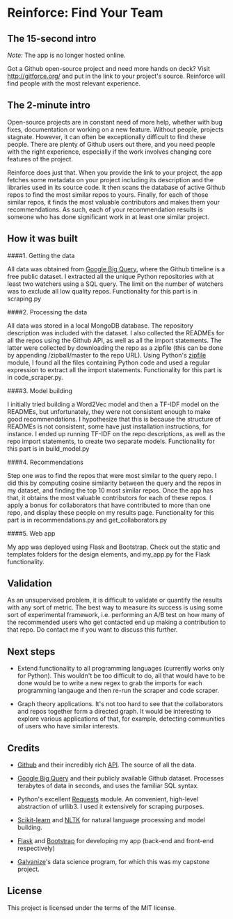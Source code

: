 # Reinforce: Find Your Team

## The 15-second intro

*Note:* The app is no longer hosted online.

Got a Github open-source project and need more hands on deck? Visit http://gitforce.org/ and put in the link to your project's source. Reinforce will find people with the most relevant experience.

## The 2-minute intro

Open-source projects are in constant need of more help, whether with bug fixes, documentation or working on a new feature. Without people, projects stagnate. However, it can often be exceptionally difficult to find these people. There are plenty of Github users out there, and you need people with the right experience, especially if the work involves changing core features of the project.

Reinforce does just that. When you provide the link to your project, the app fetches some metadata on your project including its description and the libraries used in its source code. It then scans the database of active Github repos to find the most similar repos to yours. Finally, for each of those similar repos, it finds the most valuable contributors and makes them your recommendations. As such, each of your recommendation results is someone who has done significant work in at least one similar project.

## How it was built

####1. Getting the data

All data was obtained from [Google Big Query](https://bigquery.cloud.google.com/table/publicdata:samples.github_timeline), where the Github timeline is a free public dataset. I extracted all the unique Python repositories with at least two watchers using a SQL query. The limit on the number of watchers was to exclude all low quality repos. Functionality for this part is in scraping.py

####2. Processing the data

All data was stored in a local MongoDB database. The repository description was included with the dataset. I also collected the READMEs for all the repos using the Github API, as well as all the import statements. The latter were collected by downloading the repo as a zipfile (this can be done by appending /zipball/master to the repo URL). Using Python's [zipfile](https://docs.python.org/2/library/zipfile.html) module, I found all the files containing Python code and used a regular expression to extract all the import statements. Functionality for this part is in code_scraper.py.

####3. Model building

I initially tried building a Word2Vec model and then a TF-IDF model on the READMEs, but unfortunately, they were not consistent enough to make good recommendations. I hypothesize that this is because the structure of READMEs is not consistent, some have just installation instructions, for instance. I ended up running TF-IDF on the repo descriptions, as well as the repo import statements, to create two separate models. Functionality for this part is in build_model.py

####4. Recommendations

Step one was to find the repos that were most similar to the query repo. I did this by computing cosine similarity between the query and the repos in my dataset, and finding the top 10 most similar repos. Once the app has that, it obtains the most valuable contributors for each of these repos. I apply a bonus for collaborators that have contributed to more than one repo, and display these people on my results page. Functionality for this part is in recommendations.py and get_collaborators.py

####5. Web app

My app was deployed using Flask and Bootstrap. Check out the static and templates folders for the design elements, and my_app.py for the Flask functionality.

## Validation

As an unsupervised problem, it is difficult to validate or quantify the results with any sort of metric. The best way to measure its success is using some sort of experimental framework, i.e. performing an A/B test on how many of the recommended users who get contacted end up making a contribution to that repo. Do contact me if you want to discuss this further.

## Next steps

* Extend functionality to all programming languages (currently works only for Python). This wouldn't be too difficult to do, all that would have to be done would be to write a new regex to grab the imports for each programming langauge and then re-run the scraper and code scraper.

* Graph theory applications. It's not too hard to see that the collaborators and repos together form a directed graph. It would be interesting to explore various applications of that, for example, detecting communities of users who have similar interests.

## Credits

* [Github](https://github.com/) and their incredibly rich [API](https://developer.github.com/v3/). The source of all the data.

* [Google Big Query](https://bigquery.cloud.google.com/table/publicdata:samples.github_timeline) and their publicly available Github dataset. Processes terabytes of data in seconds, and uses the familiar SQL syntax.

* Python's excellent [Requests](http://docs.python-requests.org/en/latest/) module. An convenient, high-level abstraction of urllib3. I used it extensively for scraping purposes.

* [Scikit-learn](http://scikit-learn.org/stable/) and [NLTK](http://www.nltk.org/) for natural language processing and model building.

* [Flask](http://flask.pocoo.org/) and [Bootstrap](http://getbootstrap.com/) for developing my app (back-end and front-end respectively)

* [Galvanize](http://www.galvanize.com/courses/data-science/)'s data science program, for which this was my capstone project.

## License

This project is licensed under the terms of the MIT license.

